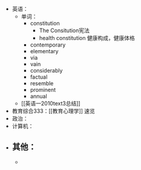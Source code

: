 - 英语：
	- 单词：
		- constitution
			- The Consitution宪法
			- health constitution 健康构成，健康体格
		- contemporary
		- elementary
		- via
		- vain
		- considerably
		- factual
		- resemble
		- prominent
		- annual
	- [[英语一2010text3总结]]
- 教育综合333：[[教育心理学]] 速览
- 政治：
- 计算机：
- 其他：
	-
	-